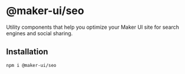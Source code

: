 # @maker-ui/seo

Utility components that help you optimize your Maker UI site for search engines and social sharing.

## Installation

```
npm i @maker-ui/seo
```
